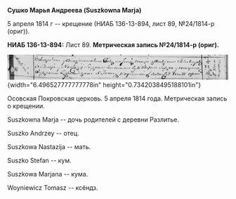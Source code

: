 **Сушко Марья Андреева (Suszkowna Marja)**

5 апреля 1814 г -- крещение (НИАБ 136-13-894, лист 89, №24/1814-р
(ориг)).

**НИАБ 136-13-894:** Лист 89. **Метрическая запись №24/1814-р (ориг).**

![](./media/9cd0442215c3be476e6259f9681a47a12ab63113.png){width="6.496527777777778in"
height="0.7342038495188101in"}

Осовская Покровская церковь. 5 апреля 1814 года. Метрическая запись о
крещении.

Suszkowna Marja -- дочь родителей с деревни Разлитье.

Suszko Andrzey -- отец.

Suszkowa Nastazija -- мать.

Suszko Stefan -- кум.

Suszkowa Marjana -- кума.

Woyniewicz Tomasz -- ксёндз.
